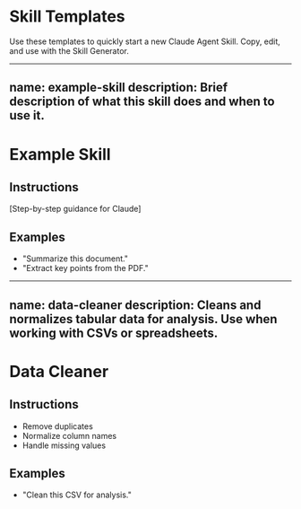 # Skill Templates

Use these templates to quickly start a new Claude Agent Skill. Copy, edit, and use with the Skill Generator.

---
name: example-skill
description: Brief description of what this skill does and when to use it.
---

# Example Skill

## Instructions
[Step-by-step guidance for Claude]

## Examples
- "Summarize this document."
- "Extract key points from the PDF."

---
name: data-cleaner
description: Cleans and normalizes tabular data for analysis. Use when working with CSVs or spreadsheets.
---

# Data Cleaner

## Instructions
- Remove duplicates
- Normalize column names
- Handle missing values

## Examples
- "Clean this CSV for analysis."

